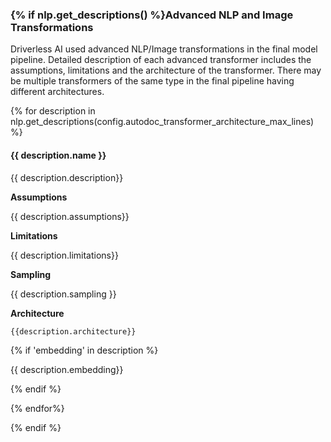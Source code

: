 ### {% if nlp.get_descriptions() %}Advanced NLP and Image Transformations
Driverless AI used advanced NLP/Image transformations in the final model pipeline. Detailed description of each advanced transformer includes the assumptions, limitations and the architecture of the transformer. There may be multiple transformers of the same type in the final pipeline having different architectures.

{% for description in nlp.get_descriptions(config.autodoc_transformer_architecture_max_lines) %}

#### {{ description.name }}

{{ description.description}}

**Assumptions**

{{ description.assumptions}}

**Limitations**

{{ description.limitations}}

**Sampling**

{{ description.sampling }}

**Architecture**

```
{{description.architecture}}
```

{% if  'embedding'  in description  %}

{{ description.embedding}}

{% endif %}

{% endfor%}

{% endif %}

